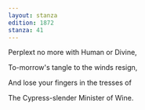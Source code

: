```yaml
---
layout: stanza
edition: 1872
stanza: 41
---
```


Perplext no more with Human or Divine,

To-morrow's tangle to the winds resign,

And lose your fingers in the tresses of

The Cypress-slender Minister of Wine.